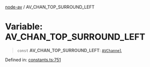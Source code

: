 [node-av](../globals.md) / AV\_CHAN\_TOP\_SURROUND\_LEFT

# Variable: AV\_CHAN\_TOP\_SURROUND\_LEFT

> `const` **AV\_CHAN\_TOP\_SURROUND\_LEFT**: [`AVChannel`](../type-aliases/AVChannel.md)

Defined in: [constants.ts:751](https://github.com/seydx/av/blob/f8631fc881b394300b1479f511d55cf1c370a87f/src/constants/constants.ts#L751)
